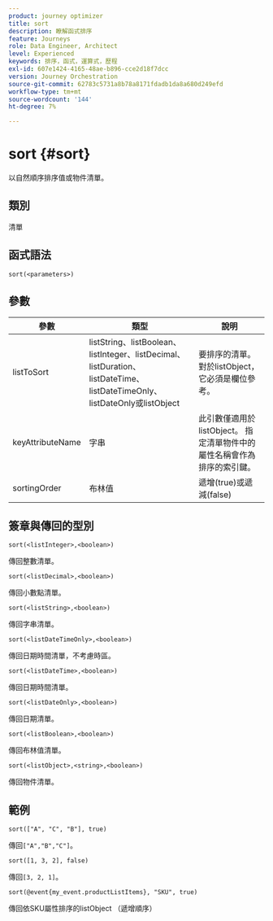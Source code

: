 ```yaml
---
product: journey optimizer
title: sort
description: 瞭解函式排序
feature: Journeys
role: Data Engineer, Architect
level: Experienced
keywords: 排序，函式，運算式，歷程
exl-id: 607e1424-4165-48ae-b896-cce2d18f7dcc
version: Journey Orchestration
source-git-commit: 62783c5731a8b78a8171fdadb1da8a680d249efd
workflow-type: tm+mt
source-wordcount: '144'
ht-degree: 7%

---
```


# sort {#sort}

以自然順序排序值或物件清單。

## 類別

清單

## 函式語法

`sort(<parameters>)`

## 參數

| 參數 | 類型 | 說明 |
|-----------|------------------|------------------|
| listToSort | listString、listBoolean、listInteger、listDecimal、listDuration、listDateTime、listDateTimeOnly、listDateOnly或listObject | 要排序的清單。 對於listObject，它必須是欄位參考。 |
| keyAttributeName | 字串 | 此引數僅適用於listObject。 指定清單物件中的屬性名稱會作為排序的索引鍵。 |
| sortingOrder | 布林值 | 遞增(true)或遞減(false) |

## 簽章與傳回的型別

`sort(<listInteger>,<boolean>)`

傳回整數清單。

`sort(<listDecimal>,<boolean>)`

傳回小數點清單。

`sort(<listString>,<boolean>)`

傳回字串清單。

`sort(<listDateTimeOnly>,<boolean>)`

傳回日期時間清單，不考慮時區。

`sort(<listDateTime>,<boolean>)`

傳回日期時間清單。

`sort(<listDateOnly>,<boolean>)`

傳回日期清單。

`sort(<listBoolean>,<boolean>)`

傳回布林值清單。

`sort(<listObject>,<string>,<boolean>)`

傳回物件清單。

## 範例

`sort(["A", "C", "B"], true)`

傳回`["A","B","C"]`。

`sort([1, 3, 2], false)`

傳回`[3, 2, 1]`。

`sort(@event{my_event.productListItems}, "SKU", true)`

傳回依SKU屬性排序的listObject （遞增順序）

